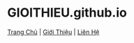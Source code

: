 # GIOITHIEU.github.io
<nav>
    <a href="index.html">Trang Chủ</a> |
    <a href="about.html">Giới Thiệu</a> |
    <a href="contact.html">Liên Hệ</a>
</nav>
